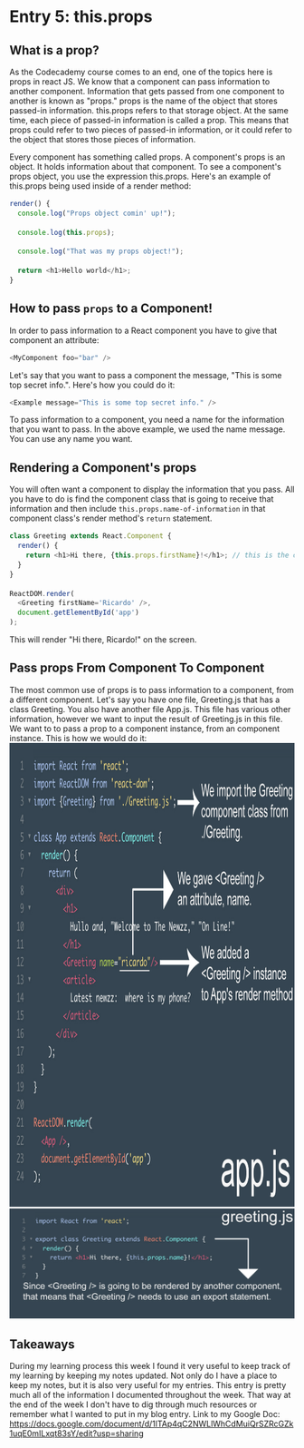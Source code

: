 # Entry 5: this.props

## What is a prop?
As the Codecademy course comes to an end, one of the topics here is props in react JS. We know that a component can pass information to another component. Information that gets passed from one component to another is known as "props." props is the name of the object that stores passed-in information. this.props refers to that storage object. At the same time, each piece of passed-in information is called a prop. This means that props could refer to two pieces of passed-in information, or it could refer to the object that stores those pieces of information.

Every component has something called props. A component's props is an object. It holds information about that component. To see a component's props object, you use the expression this.props. Here's an example of this.props being used inside of a render method:
``` javascript
render() {
  console.log("Props object comin' up!");

  console.log(this.props);

  console.log("That was my props object!");

  return <h1>Hello world</h1>;
}
```

## How to pass `props` to a Component!
In order to pass information to a React component you have to give that component an attribute:
``` javascript
<MyComponent foo="bar" />
```
Let's say that you want to pass a component the message, "This is some top secret info.". Here's how you could do it:
``` javascript
<Example message="This is some top secret info." />
```
To pass information to a component, you need a name for the information that you want to pass. In the above example, we used the name message. You can use any name you want.

## Rendering a Component's props
You will often want a component to display the information that you pass. All you have to do is find the component class that is going to receive that information and then include `this.props.name-of-information` in that component class's render method's `return` statement.
``` javascript
class Greeting extends React.Component {
  render() {
    return <h1>Hi there, {this.props.firstName}!</h1>; // this is the class's render method's return statement!
  }
}

ReactDOM.render(
  <Greeting firstName='Ricardo' />, 
  document.getElementById('app')
);
```
This will render "Hi there, Ricardo!" on the screen.

## Pass props From Component To Component
The most common use of props is to pass information to a component, from a different component. Let's say you have one file, Greeting.js that has a class Greeting. You also have another file App.js. This file has various other information, however we want to input the result of Greeting.js in this file. We want to to pass a prop to a <Greeting /> component instance, from an <App /> component instance. This is how we would do it:
<img src="../images/propsapp.jpg" height="818" width="1016" />
<img src="../images/propsgreet.jpg"/>
## Takeaways
During my learning process this week I found it very useful to keep track of my learning by keeping my notes updated. Not only do I have a place to keep my notes, but it is also very useful for my entries. This entry is pretty much all of the information I documented throughout the week. That way at the end of the week I don't have to dig through much resources or remember what I wanted to put in my blog entry. Link to my Google Doc:
https://docs.google.com/document/d/1lTAp4qC2NWLlWhCdMuiQrSZRcGZk1uqE0mILxqt83sY/edit?usp=sharing 